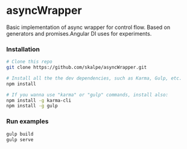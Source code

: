 # asyncWrapper
Basic implementation of async wrapper for control flow. Based on generators and promises.Angular DI uses for experiments.
### Installation
```bash
# Clone this repo
git clone https://github.com/skalpe/asyncWrapper.git

# Install all the the dev dependencies, such as Karma, Gulp, etc.
npm install

# If you wanna use "karma" or "gulp" commands, install also:
npm install -g karma-cli
npm install -g gulp
```

### Run examples
```bash
gulp build
gulp serve
```
